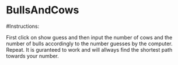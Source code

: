 # BullsAndCows
#Instructions:

First click on show guess and then input the number of cows and the number of bulls accordingly to the number guesses by the computer.
Repeat. It is guranteed to work and will allways find the shortest path towards your number.

